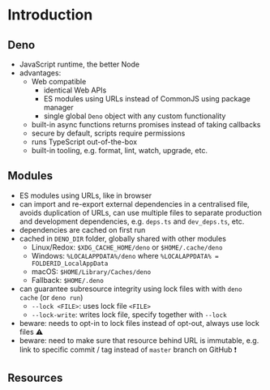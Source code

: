 # Introduction



## Deno

- JavaScript runtime, the better Node
- advantages:
  - Web compatible
    - identical Web APIs
    - ES modules using URLs instead of CommonJS using package manager
    - single global `Deno` object with any custom functionality
  - built-in async functions returns promises instead of taking callbacks
  - secure by default, scripts require permissions
  - runs TypeScript out-of-the-box
  - built-in tooling, e.g. format, lint, watch, upgrade, etc.



## Modules

- ES modules using URLs, like in browser
- can import and re-export external dependencies in a centralised file, avoids duplication of URLs, can use multiple files to separate production and development dependencies, e.g. `deps.ts` and `dev_deps.ts`, etc.
- dependencies are cached on first run
- cached in `DENO_DIR` folder, globally shared with other modules
  - Linux/Redox: `$XDG_CACHE_HOME/deno` or `$HOME/.cache/deno`
  - Windows: `%LOCALAPPDATA%/deno` where `%LOCALAPPDATA% = FOLDERID_LocalAppData`
  - macOS: `$HOME/Library/Caches/deno`
  - Fallback: `$HOME/.deno`
- can guarantee subresource integrity using lock files with with `deno cache` (or `deno run`)
  - `--lock <FILE>`: uses lock file `<FILE>`
  - `--lock-write`: writes lock file, specify together with `--lock`
- beware: needs to opt-in to lock files instead of opt-out, always use lock files ⚠️
- beware: need to make sure that resource behind URL is immutable, e.g. link to specific commit / tag instead of `master` branch on GitHub ❗️



## Resources